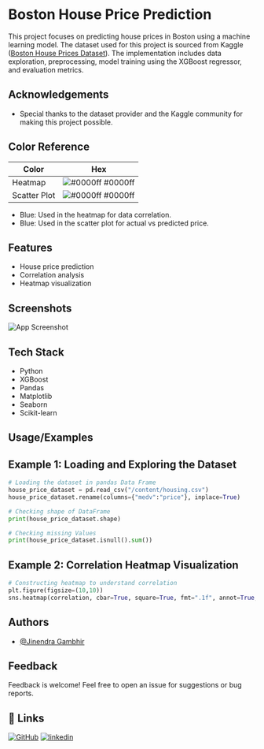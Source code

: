 
# Boston House Price Prediction

This project focuses on predicting house prices in Boston using a machine learning model. The dataset used for this project is sourced from Kaggle ([Boston House Prices Dataset](https://www.kaggle.com/datasets/vikrishnan/boston-house-prices)). The implementation includes data exploration, preprocessing, model training using the XGBoost regressor, and evaluation metrics.



## Acknowledgements

 - Special thanks to the dataset provider and the Kaggle community for making this project possible.

## Color Reference

| Color             | Hex                                                                |
| ----------------- | ------------------------------------------------------------------ |
| Heatmap | ![#0000ff](https://via.placeholder.com/10/0a192f?text=+) #0000ff |
| Scatter Plot | ![#0000ff](https://via.placeholder.com/10/00b48a?text=+) #0000ff |

- Blue: Used in the heatmap for data correlation.
- Blue: Used in the scatter plot for actual vs predicted price.
## Features

- House price prediction
- Correlation analysis
- Heatmap visualization


## Screenshots

![App Screenshot](https://via.placeholder.com/468x300?text=App+Screenshot+Here)


## Tech Stack

- Python
- XGBoost
- Pandas
- Matplotlib
- Seaborn
- Scikit-learn
## Usage/Examples
## Example 1: Loading and Exploring the Dataset

```Python
# Loading the dataset in pandas Data Frame
house_price_dataset = pd.read_csv("/content/housing.csv")
house_price_dataset.rename(columns={"medv":"price"}, inplace=True)

# Checking shape of DataFrame
print(house_price_dataset.shape)

# Checking missing Values
print(house_price_dataset.isnull().sum())
```
## Example 2: Correlation Heatmap Visualization
```Python
# Constructing heatmap to understand correlation
plt.figure(figsize=(10,10))
sns.heatmap(correlation, cbar=True, square=True, fmt=".1f", annot=True, annot_kws={"size":8}, cmap="Blues")
```


## Authors

- [@Jinendra Gambhir](https://www.github.com/Jinendra-Gambhir)


## Feedback

Feedback is welcome! Feel free to open an issue for suggestions or bug reports.


## 🔗 Links
[![GitHub](https://img.shields.io/badge/my_portfolio-000?style=for-the-badge&logo=ko-fi&logoColor=white)](github.com/Jinendra-Gambhir/)
[![linkedin](https://img.shields.io/badge/linkedin-0A66C2?style=for-the-badge&logo=linkedin&logoColor=white)](https://www.linkedin.com/in/jinendragambhir/)
